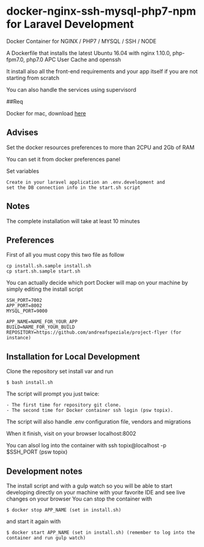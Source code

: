 # docker-nginx-ssh-mysql-php7-npm for Laravel Development
Docker Container for NGINX / PHP7 / MYSQL / SSH / NODE

A Dockerfile that installs the latest Ubuntu 16.04 with nginx 1.10.0, php-fpm7.0, php7.0 APC User Cache and openssh
 
It install also all the front-end requirements and your app itself if you are not starting from scratch

You can also handle the services using supervisord

##Req

Docker for mac, download [here](https://docs.docker.com/docker-for-mac/ "Docker for mac download")

## Advises
Set the docker resources preferences to more than 2CPU and 2Gb of RAM

You can set it from docker preferences panel

Set variables

```
Create in your laravel application an .env.development and 
set the DB connection info in the start.sh script
```

## Notes
The complete installation will take at least 10 minutes

## Preferences
First of all you must copy this two file as follow
```
cp install.sh.sample install.sh
cp start.sh.sample start.sh
```

You can actually decide which port Docker will map on your machine by simply editing the install script
```
SSH_PORT=7002
APP_PORT=8002
MYSQL_PORT=9000
```

```
APP_NAME=NAME_FOR_YOUR_APP
BUILD=NAME_FOR_YOUR_BUILD
REPOSITORY=https://github.com/andreafspeziale/project-flyer (for instance)
```

## Installation for Local Development
Clone the repository set install var and run

```
$ bash install.sh
```

The script will prompt you just twice:
```
- The first time for repository git clone.
- The second time for Docker container ssh login (psw topix).
```

The script will also handle .env configuration file, vendors and migrations


When it finish, visit on your browser localhost:8002


You can alsol log into the container with ssh topix@localhost -p $SSH_PORT (psw topix)

## Development notes
The install script and with a gulp watch so you will be able to start developing directly on your machine with your favorite IDE and see live changes on your browser
You can stop the container with

```
$ docker stop APP_NAME (set in install.sh)
```

and start it again with

```
$ docker start APP_NAME (set in install.sh) (remember to log into the container and run gulp watch)
```
